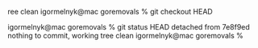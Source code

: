 ree clean
igormelnyk@mac goremovals % git checkout HEAD

igormelnyk@mac goremovals % git status
HEAD detached from 7e8f9ed
nothing to commit, working tree clean
igormelnyk@mac goremovals % 